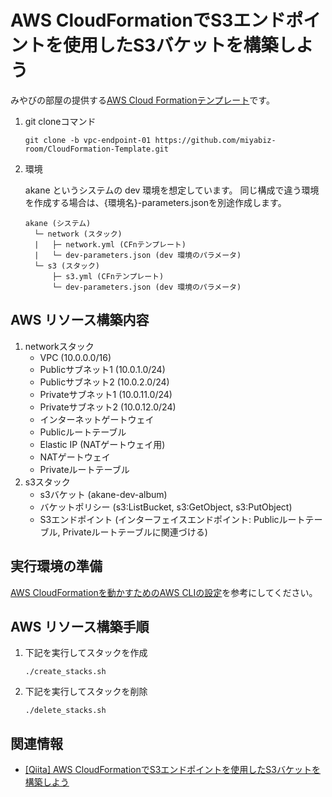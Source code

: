 # AWS CloudFormationでS3エンドポイントを使用したS3バケットを構築しよう
みやびの部屋の提供する[AWS Cloud Formationテンプレート](https://github.com/miyabiz-room/CloudFormation-Template/tree/main)です。

1.  git cloneコマンド

    ```
    git clone -b vpc-endpoint-01 https://github.com/miyabiz-room/CloudFormation-Template.git
    ```

2.  環境

    akane というシステムの dev 環境を想定しています。
    同じ構成で違う環境を作成する場合は、{環境名}-parameters.jsonを別途作成します。

    ```
    akane (システム)
      └─ network (スタック)
      |   ├─ network.yml (CFnテンプレート)
      |   └─ dev-parameters.json (dev 環境のパラメータ)
      └─ s3 (スタック)
          ├─ s3.yml (CFnテンプレート)
          └─ dev-parameters.json (dev 環境のパラメータ)
    ```

## AWS リソース構築内容
  1. networkスタック
      - VPC (10.0.0.0/16)
      - Publicサブネット1 (10.0.1.0/24)
      - Publicサブネット2 (10.0.2.0/24)
      - Privateサブネット1 (10.0.11.0/24)
      - Privateサブネット2 (10.0.12.0/24)
      - インターネットゲートウェイ
      - Publicルートテーブル 
      - Elastic IP (NATゲートウェイ用)
      - NATゲートウェイ
      - Privateルートテーブル
  2. s3スタック
      - s3バケット (akane-dev-album)
      - バケットポリシー (s3:ListBucket, s3:GetObject, s3:PutObject)
      - S3エンドポイント (インターフェイスエンドポイント: Publicルートテーブル, Privateルートテーブルに関連づける)


## 実行環境の準備
[AWS CloudFormationを動かすためのAWS CLIの設定](https://qiita.com/miyabiz/items/fed11796f0ea2b7608f4)を参考にしてください。

## AWS リソース構築手順
1.  下記を実行してスタックを作成

    ```
    ./create_stacks.sh
    ```

2.  下記を実行してスタックを削除

    ```
    ./delete_stacks.sh
    ```

## 関連情報
  - [[Qiita] AWS CloudFormationでS3エンドポイントを使用したS3バケットを構築しよう](https://qiita.com/miyabiz/items/db97d1b719d99594e203)